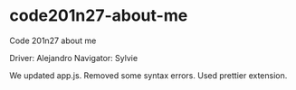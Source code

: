 # code201n27-about-me

Code 201n27 about me

Driver: Alejandro
Navigator: Sylvie

We updated app.js. Removed some syntax errors. Used prettier extension.